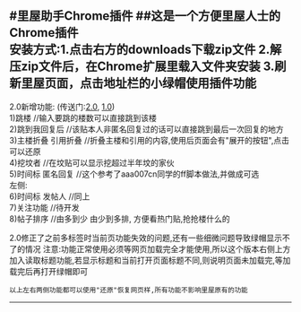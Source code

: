 #里屋助手Chrome插件
##这是一个方便里屋人士的Chrome插件  
    安装方式:1.点击右方的downloads下载zip文件 2.解压zip文件后，在Chrome扩展里载入文件夹安装 3.刷新里屋页面，点击地址栏的小绿帽使用插件功能
-------------------------------------
2.0新增功能: (传送门:[2.0](https://www.253874.com/new/adminfo.asp?html=0&id=218348), [1.0](https://www.253874.com/new/info2.asp?id=217680))  
1)跳楼 //输入要跳的楼数可以直接跳到该楼  
2)跳到我回复后 //该贴本人非匿名回复过的话可以直接跳到最后一次回复的地方  
3)主楼折叠 引用折叠 //折叠主楼和引用的内容,使用后页面会有"展开的按钮",点击可以还原  
4)挖坟者 //在坟贴可以显示挖超过半年坟的家伙  
5)时间标 匿名回复 //这个参考了aaa007cn同学的ff脚本做法,并做成可选  
左侧:  
6)时间标 发帖人 //同上  
7)关注功能 //待开发  
8)帖子排序 //由多到少 由少到多排, 方便看热门贴,抢抢楼什么的  

2.0修正了之前多标签时当前页功能失效的问题,还有一些细微问题导致绿帽显示不了的情况 注意:功能正常使用必须等网页加载完全才能使用,所以这个版本右侧上方加入读取标题功能,若显示标题和当前打开页面标题不同,则说明页面未加载完,等加载完后再打开绿帽即可  

    以上左右两侧功能都可以使用"还原"恢复网页样,所有功能不影响里屋原有的功能
-----------------------------------


